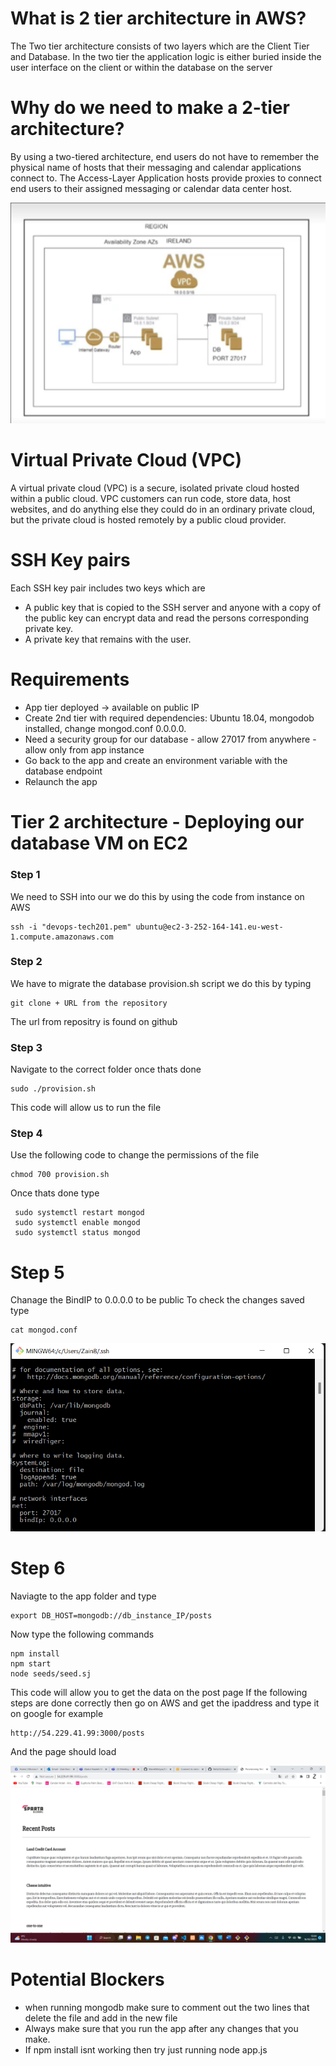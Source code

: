 # What is 2 tier architecture in AWS?
The Two tier architecture consists of two layers which are the Client Tier and Database. In the two tier the application logic is either buried inside the user interface on the client or within the database on the server 

# Why do we need to make a 2-tier architecture?
By using a two-tiered architecture, end users do not have to remember the physical name of hosts that their messaging and calendar applications connect to. The Access-Layer Application hosts provide proxies to connect end users to their assigned messaging or calendar data center host.

![](/pictures/AWStech2diagram.png)

# Virtual Private Cloud (VPC)
A virtual private cloud (VPC) is a secure, isolated private cloud hosted within a public cloud. VPC customers can run code, store data, host websites, and do anything else they could do in an ordinary private cloud, but the private cloud is hosted remotely by a public cloud provider.

# SSH Key pairs
Each SSH key pair includes two keys which are
- A public key that is copied to the SSH server and anyone with a copy of the public key can encrypt data and read the persons corresponding private key.
- A private key that remains with the user.

# Requirements

- App tier deployed -> available on public IP
- Create 2nd tier with required dependencies: Ubuntu 18.04, mongodob installed, change mongod.conf 0.0.0.0.
- Need a security group for our database - allow 27017 from anywhere - allow only from app instance
- Go back to the app and create an environment variable with the database endpoint
- Relaunch the app



# Tier 2 architecture - Deploying our database VM on EC2

### Step 1
We need to SSH into our we do this by using the code from instance on AWS

```
ssh -i "devops-tech201.pem" ubuntu@ec2-3-252-164-141.eu-west-1.compute.amazonaws.com
```

### Step 2
We have to migrate the database provision.sh script we do this by typing
```
git clone + URL from the repository
```
The url from repositry is found on github

### Step 3
Navigate to the correct folder once thats done
```
sudo ./provision.sh
```
This code will allow us to run the file

### Step 4
Use the following code to change the permissions of the file
```
chmod 700 provision.sh
```
Once thats done type
```
 sudo systemctl restart mongod 
 sudo systemctl enable mongod
 sudo systemctl status mongod
 ```

 # Step 5
 Chanage the BindIP to 0.0.0.0 to be public
 To check the changes saved type

  ```
  cat mongod.conf
  ```
  
![](/pictures/Bindip.png)


  # Step 6
  Naviagte to the app folder and type
  ```
  export DB_HOST=mongodb://db_instance_IP/posts
  ```
  Now type the following commands
  ```
  npm install
  npm start
  node seeds/seed.sj
  ```
  This code will allow you to get the data on the post page
  If the following steps are done correctly then go on AWS and get the ipaddress and type it on google for example
  ```
  http://54.229.41.99:3000/posts
  ```
  And the page should load

  ![](/pictures/postpage.png)

# Potential Blockers
- when running mongodb make sure to comment out the two lines that delete the file and add in the new file
- Always make sure that you run the app after any changes that you make.
- If npm install isnt working then try just running node app.js 